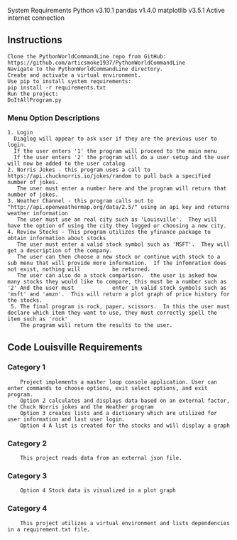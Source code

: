 
System Requirements
Python v3.10.1
pandas v1.4.0
matplotlib v3.5.1
Active internet connection

## Instructions
    Clone the PythonWorldCommandLine repo from GitHub:
    https://github.com/articsmoke1937/PythonWorldCommandLine
    Navigate to the PythonWorldCommandLine directory.
    Create and activate a virtual environment.
    Use pip to install system requirements:
    pip install -r requirements.txt
    Run the project:
    DoItAllProgram.py

### Menu Option Descriptions
    1. Login
      Diaglog will appear to ask user if they are the previous user to login.
      If the user enters '1' the program will proceed to the main menu
      If the user enters '2' the program will do a user setup and the user will now be added to the user catalog
    2. Norris Jokes - this program uses a call to https://api.chucknorris.io/jokes/random to pull back a specified number of jokes.
       The user must enter a number here and the program will return that number of jokes.
    3. Weather Channel - this program calls out to "http://api.openweathermap.org/data/2.5/" using an api key and returns weather information
       The user must use an real city such as 'Louisville'.  They will have the option of using the city they logged or choosing a new city.
    4. Review Stocks - This program utilizes the yfinance package to obtain information about stocks
       The user must enter a valid stock symbol such as 'MSFT'.  They will get a description of the company.
       The user can then choose a new stock or continue with stock to a sub menu that will provide more information.  If the infomration does not exist, nothing will          be returned.
       The user can also do a stock comparison.  the user is asked how many stocks they would like to compare, this must be a number such as '2' And the user must            enter in valid stock symbols such as 'msft' and 'amzn'.  This will return a plot graph of price history for the stocks.
     5. The final program is rock, paper, scissors.  In this the user must declare which item they want to use, they must correctly spell the item such as 'rock'
        The program will return the results to the user.

## Code Louisville Requirements
### Category 1
        Project implements a master loop console application. User can enter commands to choose options, exit select options, and exit program.
        Option 2 calculates and displays data based on an external factor, the Chuck Norris jokes and the Weather program
        Option 3 creates lists and a dictionary which are utilized for user information and last user login.
        Option 4 A list is created for the stocks and will display a graph

### Category 2
        This project reads data from an external json file.

### Category 3
        Option 4 Stock data is visualized in a plot graph

### Category 4
        This project utilizes a virtual environment and lists dependencies in a requirement.txt file.

